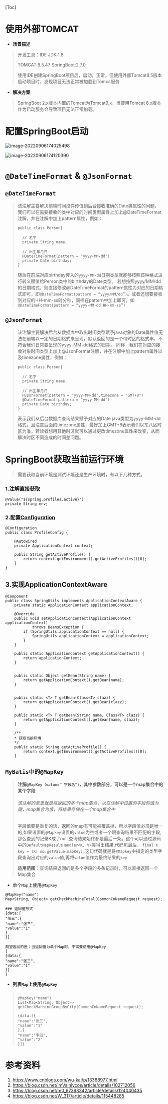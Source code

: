 [Toc]

# 使用外部TOMCAT

- **场景描述**

> 开发工具：IDE
> JDK:1.8
>
> TOMCAT:8.5.47
> SpringBoot:2.7.0
>
> 使用IDE创建SpringBoot项目后，启动，正常。但使用外部Tomcat8.5版本启动项目时，发现项目无法正常被加载到Tomca服务

- **解决方案**

> SpringBoot 2.x版本内置的Tomcat为Tomcat9.x，当使用Tomcat 8.x版本作为启动服务会导致项目无法正常加载。



# 配置SpringBoot启动

![image-20220906174025498](images/image-20220906174025498.png)

![image-20220906174120390](images/image-20220906174120390.png)

# `@DateTimeFormat` & `@JsonFormat`

## `@DateTimeFormat`

> 该注解主要解决前端时间控件传值到后台接收准确的Date类属性的问题，我们可以在需要接收的类中对应的时间类型属性上加上@DateTimeFormat注解，并在注解中加上pattern属性，例如：
>
> ```
> public class Person{
> 
> 	// 名字
> 	private String name;
> 	
> 	// 出生年月日
> 	@DateTimeFormat(pattern = "yyyy-MM-dd")
> 	private Date birthday;
> }
> ```
>
> 随后在前端对应birthday传入的`yyyy-MM-dd`日期类型就能够按照该种格式进行转义赋值给Person类中的birthday的Date类型。
> 若想按照yyyy/MM/dd的日期格式，则直接修改@DateTimeFormat的pattern属性为对应的日期格式即可，即`@DateTimeFormat(pattern = “yyyy/MM/dd”)`。或者还想要接收到对应的HH-mm-ss时分秒，同样在pattern中加上即可，如`@DateTimeFormat(pattern = “yyyy-MM-dd HH-mm-ss”)`

## `@JsonFormat`

> 该注解主要解决后台从数据库中取出时间类型赋予java对象的Date属性值无法在前端以一定的日期格式来呈现，默认返回的是一个带时区的格式串，不符合我们日常要呈现的yyyy-MM-dd格式的日期。
> 同样，我们在对应的接收对象时间类型上加上@JsonFormat注解，并在注解中加上pattern属性以及timezone属性，例如：
>
> ```
> public class Person{
> 
> 	// 名字
> 	private String name;
> 	
> 	// 出生年月日
> 	@JsonFormat(pattern = "yyyy-MM-dd",timezone = "GMT+8")
> 	@DateTimeFormat(pattern = "yyyy-MM-dd")
> 	private Date birthday;
> }
> ```
>
> 表示我们从后台数据库查询结果赋予对应的Date java类型为yyyy-MM-dd格式，且注意后面的timezone属性，最好加上GMT+8表示我们以东八区时区为准，若读者想用其他时区就可以通过更改timezone属性来改变，从而解决时区不同造成的时间差问题。

# SpringBoot获取当前运行环境

> 需要获取当前环境是测试环境还是生产环境时，有以下几种方式。

### 1.注解直接获取

```
@Value("${spring.profiles.active}")
private String env;
```

### 2.配置[Configuration](https://so.csdn.net/so/search?q=Configuration&spm=1001.2101.3001.7020)

```
@Configuration
public class ProfileConfig {

    @Autowired
    private ApplicationContext context;

    public String getActiveProfile() {
        return context.getEnvironment().getActiveProfiles()[0];
    }
}
```

## 3.实现ApplicationContextAware

```
@Component
public class SpringUtils implements ApplicationContextAware {
    private static ApplicationContext applicationContext;

    @Override
    public void setApplicationContext(ApplicationContext applicationContext)
            throws BeansException {
        if (SpringUtils.applicationContext == null) {
            SpringUtils.applicationContext = applicationContext;
        }
    }

    public static ApplicationContext getApplicationContext() {
        return applicationContext;
    }


    public static Object getBean(String name) {
        return getApplicationContext().getBean(name);
    }


    public static <T> T getBean(Class<T> clazz) {
        return getApplicationContext().getBean(clazz);
    }

    public static <T> T getBean(String name, Class<T> clazz) {
        return getApplicationContext().getBean(name, clazz);
    }

	/**
	* 获取当前环境
	*/
	public static String getActiveProfile() {
        return context.getEnvironment().getActiveProfiles()[0];
    }
```

## `MyBatis中的@MapKey`

> **注解`@MapKey（value=” 字段名“）`，其中参数部分，可以是一个map集合中的某个字段**
>
> ###### 该注解的意思就是将返回的多个map集合，以在注解中设置的字段的值为键，map集合为值，将结果存储在一个map集合中
>
> 字段值要是重复的话，返回的map有可能被覆盖掉，所以字段值必须是唯一的,如果设置的`@Mapkey`设置的`value`为空或者一个跟查询结果不匹配的字段,那么查到的记录K成了null,查询结果始终都是最后一条。这个可以通过源码中的`DefaultMapResultHandler<K, V>`类得出结果,代码见最后， `final K key = (K) mo.getValue(mapKey);`这句代码就是将`@Mapkey`中指定的类型字段查询出对应的`value`值,再将`value`值作为最终结果的`key`
>
> **适用范围**：查询结果返回的是多个字段的多条记录时，可以直接返回一个Map集合
>
> 

- 单个`Map`上使用`@MapKey`

```
@MapKey("name")
Map<String, Object> getCheckMachineTotal(CommonCnNameRequest request);

### 返回值形式
{data:{
"张三":{
"name":"张三",
"value":"1"
}
}}

期望返回的是：当返回值为单个Map时，不需要使用@MapKey
{
{data:{
"name":"张三",
"value":"1"
}}
}
```

- **列表`Map`上使用`@MapKey`**

> ```
> 
> @MapKey("name")
> List<Map<String, Object>> getCheckMachineGroupByCity(CommonCnNameRequest request);
> 
> {data:[{
> "name":"张三",
> "value":"1"
> },{
> "name":"李四",
> "value":"2"
> }]}
> ```



# 参考资料

1. https://www.cnblogs.com/wu-kai/p/13368977.html
2. https://blog.csdn.net/imVainiycos/article/details/102712056
3. https://blog.csdn.net/m0_67393342/article/details/124040435
4. https://blog.csdn.net/W_317/article/details/115448285